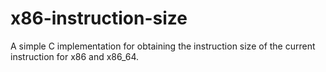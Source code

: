 x86-instruction-size
====================

A simple C implementation for obtaining the instruction size of the current instruction for x86 and x86_64.